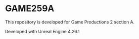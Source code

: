 # GAME259A

This repository is developed for Game Productions 2 section A.

Developed with Unreal Engine 4.26.1

